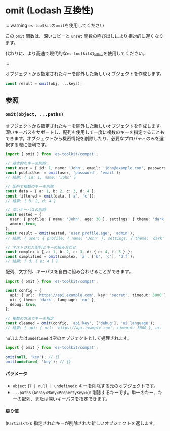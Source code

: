 # omit (Lodash 互換性)

::: warning `es-toolkit`の`omit`を使用してください

この `omit` 関数は、深いコピーと `unset` 関数の呼び出しにより相対的に遅くなります。

代わりに、より高速で現代的な`es-toolkit`の[`omit`](../../object/omit.md)を使用してください。

:::

オブジェクトから指定されたキーを除外した新しいオブジェクトを作成します。

```typescript
const result = omit(obj, ...keys);
```

## 参照

### `omit(object, ...paths)`

オブジェクトから指定されたキーを除外した新しいオブジェクトを作成します。深いキーパスをサポートし、配列を使用して一度に複数のキーを指定することもできます。オブジェクトから機密情報を削除したり、必要なプロパティのみを選択する際に便利です。

```typescript
import { omit } from 'es-toolkit/compat';

// 基本的なキーの削除
const user = { id: 1, name: 'John', email: 'john@example.com', password: 'secret' };
const publicUser = omit(user, 'password', 'email');
// 結果: { id: 1, name: 'John' }

// 配列で複数のキーを削除
const data = { a: 1, b: 2, c: 3, d: 4 };
const filtered = omit(data, ['a', 'c']);
// 結果: { b: 2, d: 4 }

// 深いキーパスの削除
const nested = {
  user: { profile: { name: 'John', age: 30 }, settings: { theme: 'dark' } },
  admin: true,
};
const result = omit(nested, 'user.profile.age', 'admin');
// 結果: { user: { profile: { name: 'John' }, settings: { theme: 'dark' } } }

// ネストされた配列とキーの組み合わせ
const complex = { a: 1, b: 2, c: 3, d: { e: 4, f: 5 } };
const simplified = omit(complex, 'a', ['b', 'c'], 'd.f');
// 結果: { d: { e: 4 } }
```

配列、文字列、キーパスを自由に組み合わせることができます。

```typescript
import { omit } from 'es-toolkit/compat';

const config = {
  api: { url: 'https://api.example.com', key: 'secret', timeout: 5000 },
  ui: { theme: 'dark', language: 'en' },
  debug: true,
};

// 複数の方法でキーを指定
const cleaned = omit(config, 'api.key', ['debug'], 'ui.language');
// 結果: { api: { url: 'https://api.example.com', timeout: 5000 }, ui: { theme: 'dark' } }
```

`null`または`undefined`は空のオブジェクトとして処理されます。

```typescript
import { omit } from 'es-toolkit/compat';

omit(null, 'key'); // {}
omit(undefined, 'key'); // {}
```

#### パラメータ

- `object` (`T | null | undefined`): キーを削除する元のオブジェクトです。
- `...paths` (`Array<Many<PropertyKey>>`): 削除するキーです。単一のキー、キーの配列、または深いキーパスを指定できます。

#### 戻り値

(`Partial<T>`): 指定されたキーが削除された新しいオブジェクトを返します。
